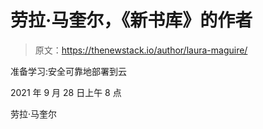 # 劳拉·马奎尔，《新书库》的作者

> 原文：<https://thenewstack.io/author/laura-maguire/>

准备学习:安全可靠地部署到云

2021 年 9 月 28 日上午 8 点

劳拉·马奎尔